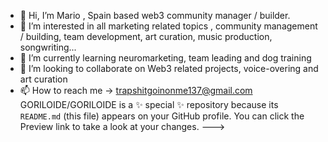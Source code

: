 - 👋 Hi, I’m Mario , Spain based web3 community manager / builder.
- 👀 I’m interested in all marketing related topics , community management / building, team development, art curation, music production, songwriting...
- 🌱 I’m currently learning neuromarketing, team leading and dog training
- 💞️ I’m looking to collaborate on Web3 related projects, voice-overing and art curation
- 📫 How to reach me -> trapshitgoinonme137@gmail.com
GORILOIDE/GORILOIDE is a ✨ special ✨ repository because its `README.md` (this file) appears on your GitHub profile.
You can click the Preview link to take a look at your changes.
--->
